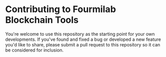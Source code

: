 # Contributing to Fourmilab Blockchain Tools

You're welcome to use this repository as the starting point for your
own developments.  If you've found and fixed a bug or developed a new
feature you'd like to share, please submit a pull request to this
repository so it can be considered for inclusion.
